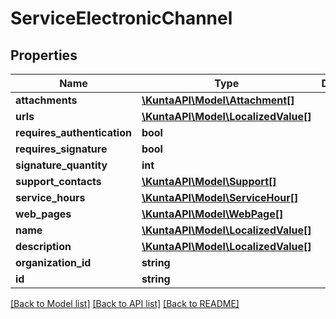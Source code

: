 # ServiceElectronicChannel

## Properties
Name | Type | Description | Notes
------------ | ------------- | ------------- | -------------
**attachments** | [**\KuntaAPI\Model\Attachment[]**](Attachment.md) |  | [optional] 
**urls** | [**\KuntaAPI\Model\LocalizedValue[]**](LocalizedValue.md) |  | [optional] 
**requires_authentication** | **bool** |  | [optional] 
**requires_signature** | **bool** |  | [optional] 
**signature_quantity** | **int** |  | [optional] 
**support_contacts** | [**\KuntaAPI\Model\Support[]**](Support.md) |  | [optional] 
**service_hours** | [**\KuntaAPI\Model\ServiceHour[]**](ServiceHour.md) |  | [optional] 
**web_pages** | [**\KuntaAPI\Model\WebPage[]**](WebPage.md) |  | [optional] 
**name** | [**\KuntaAPI\Model\LocalizedValue[]**](LocalizedValue.md) |  | [optional] 
**description** | [**\KuntaAPI\Model\LocalizedValue[]**](LocalizedValue.md) |  | [optional] 
**organization_id** | **string** |  | [optional] 
**id** | **string** |  | [optional] 

[[Back to Model list]](../README.md#documentation-for-models) [[Back to API list]](../README.md#documentation-for-api-endpoints) [[Back to README]](../README.md)



